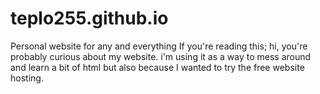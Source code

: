 # teplo255.github.io
Personal website for any and everything
If you're reading this; hi, you're probably curious about my website. i'm using it as a way to mess around and learn a bit of html but also because I wanted to try the free website hosting.
